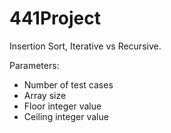 # 441Project
Insertion Sort, Iterative vs Recursive.

Parameters:
- Number of test cases
- Array size
- Floor integer value
- Ceiling integer value

